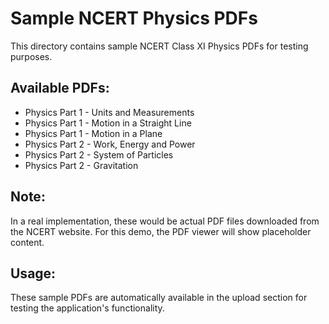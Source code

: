 # Sample NCERT Physics PDFs

This directory contains sample NCERT Class XI Physics PDFs for testing purposes.

## Available PDFs:

- Physics Part 1 - Units and Measurements
- Physics Part 1 - Motion in a Straight Line
- Physics Part 1 - Motion in a Plane
- Physics Part 2 - Work, Energy and Power
- Physics Part 2 - System of Particles
- Physics Part 2 - Gravitation

## Note:

In a real implementation, these would be actual PDF files downloaded from the NCERT website. For this demo, the PDF viewer will show placeholder content.

## Usage:

These sample PDFs are automatically available in the upload section for testing the application's functionality.
